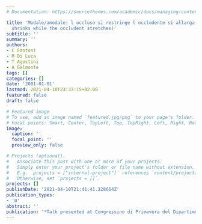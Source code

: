 ```yaml
---
# Documentation: https://sourcethemes.com/academic/docs/managing-content/

title: 'Modale/amodale: l occluso si restringe l occludente si allarga (The occluded
  shrinks while the occludent stretches)'
subtitle: ''
summary: ''
authors:
- C Fantoni
- M Di Luca
- T Agostini
- A Galmonte
tags: []
categories: []
date: '2001-01-01'
lastmod: 2021-04-10T23:37:15+02:00
featured: false
draft: false

# Featured image
# To use, add an image named `featured.jpg/png` to your page's folder.
# Focal points: Smart, Center, TopLeft, Top, TopRight, Left, Right, BottomLeft, Bottom, BottomRight.
image:
  caption: ''
  focal_point: ''
  preview_only: false

# Projects (optional).
#   Associate this post with one or more of your projects.
#   Simply enter your project's folder or file name without extension.
#   E.g. `projects = ["internal-project"]` references `content/project/deep-learning/index.md`.
#   Otherwise, set `projects = []`.
projects: []
publishDate: '2021-04-10T21:41:41.228664Z'
publication_types:
- '0'
abstract: ''
publication: '*Talk presented at Congressino di Primavera del Dipartimento di Psicologia~…*'
---
```

